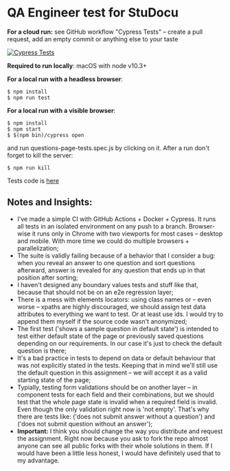 # QA Engineer test for StuDocu

**For a cloud run:**
see GitHub workflow "Cypress Tests" – create a pull request, add an empty commit or anything else to your taste

[![Cypress Tests](https://github.com/kirillburton/studocu-assignment/workflows/Cypress%20Tests/badge.svg)](https://github.com/kirillburton/studocu-assignment/actions)


**Required to run locally**:
macOS with node v10.3+

**For a local run with a headless browser**:
```
$ npm install
$ npm run test
```

**For a local run with a visible browser**:
```
$ npm install
$ npm start
$ $(npm bin)/cypress open
```
and run questions-page-tests.spec.js by clicking on it.
After a run don't forget to kill the server:
```
$ npm run kill
```

Tests code is [here](https://github.com/kirillburton/studocu-assignment/blob/main/tests/questions-page-tests.spec.js)

## Notes and Insights:
- I've made a simple CI with GitHub Actions + Docker + Cypress. It runs all tests in an isolated environment on any push to a branch. Browser-wise it runs only in Chrome with two viewports for most cases – desktop and mobile. With more time we could do multiple browsers + parallelization; 
- The suite is validly failing because of a behavior that I consider a bug: when you reveal an answer to one question and sort questions afterward, answer is revealed for any question that ends up in that position after sorting;
- I haven't designed any boundary values tests and stuff like that, because that should not be on an e2e regression layer;
- There is a mess with elements locators: using class names or – even worse – xpaths are highly discouraged, we should assign test data attributes to everything we want to test. Or at least use ids. I would try to append them myself if the source code wasn't anonymized;
- The first test ('shows a sample question in default state') is intended to test either default state of the page or previously saved questions depending on our requirements. In our case it's just to check the default question is there;
-  It's a bad practice in tests to depend on data or default behaviour that was not explicitly stated in the tests. Keeping that in mind we'll still use the default question in this assignment – we will accept it as a valid starting state of the page;
- Typially, testing form validations should be on another layer – in component tests for each field and their combinations, but we should test that the whole page state is invalid when a required field is invalid. Even though the only validation right now is 'not empty'. That's why there are tests like: ('does not submit answer without a question') and ('does not submit question without an answer');
- **Important:** I think you should change the way you distribute and request the assignment. Right now because you ask to fork the repo almost anyone can see all public forks with their whole solutions in them. If I would have been a little less honest, I would have definitely used that to my advantage.  

